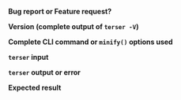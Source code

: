 <!--
Consider supporting the project through Patreon if we fix your issue!
https://www.patreon.com/terser_jscomp_maintainer
-->

**Bug report or Feature request?**

<!-- Note: sub-optimal but correct code is NOT a bug. -->

**Version (complete output of `terser -V`)**

**Complete CLI command or `minify()` options used**

<!-- Note: if you used the API, you're expected to enable the source-map-support module and to add the TERSER_NO_BUNDLE=1 environment variable. -->

**`terser` input**

<!--
Complete valid ECMAScript code exhibiting the issue with
`terser` ALONE - without third party tools or libraries.
This means no webpack, rollup, browserify or parcel, among others.
Ideally the input should be as small as possible.
Code must be in text form - not a screen cap.
Post a link to a gist if necessary.

Issues without a reproducible test case will be closed.
-->

**`terser` output or error**

**Expected result**
